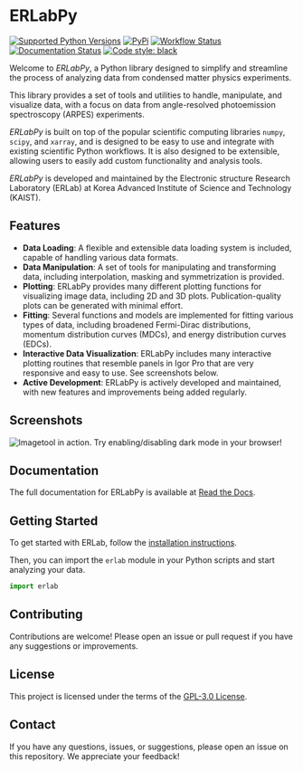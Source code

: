 # ERLabPy
[![Supported Python Versions](https://img.shields.io/pypi/pyversions/erlab)](https://pypi.org/project/vaex-core/)
[![PyPi](https://img.shields.io/pypi/v/erlab.svg)](https://pypi.org/project/erlab/)
[![Workflow Status](https://github.com/kmnhan/erlabpy/actions/workflows/release.yml/badge.svg)](https://github.com/kmnhan/erlabpy/actions/workflows/release.yml)
[![Documentation Status](https://readthedocs.org/projects/erlabpy/badge/?version=latest)](https://erlabpy.readthedocs.io/en/latest/)
[![Code style: black](https://img.shields.io/badge/code%20style-black-000000.svg)](https://github.com/psf/black)

Welcome to *ERLabPy*, a Python library designed to simplify and streamline the
process of analyzing data from condensed matter physics experiments.

This library provides a set of tools and utilities to handle, manipulate, and
visualize data, with a focus on data from angle-resolved photoemission
spectroscopy (ARPES) experiments.

*ERLabPy* is built on top of the popular scientific computing libraries `numpy`,
`scipy`, and `xarray`, and is designed to be easy to use and integrate with
existing scientific Python workflows. It is also designed to be extensible,
allowing users to easily add custom functionality and analysis tools.

*ERLabPy* is developed and maintained by the Electronic structure Research
Laboratory (ERLab) at Korea Advanced Institute of Science and Technology
(KAIST).

## Features

- **Data Loading**: A flexible and extensible data loading system is included,
  capable of handling various data formats.
- **Data Manipulation**: A set of tools for manipulating and
  transforming data, including interpolation, masking and symmetrization is provided.
- **Plotting**: ERLabPy provides many different plotting functions for visualizing
  image data, including 2D and 3D plots. Publication-quality plots can be
  generated with minimal effort.
- **Fitting**: Several functions and models are implemented for fitting various
  types of data, including broadened Fermi-Dirac distributions, momentum
  distribution curves (MDCs), and energy distribution curves (EDCs).
- **Interactive Data Visualization**: ERLabPy includes many interactive plotting
  routines that resemble panels in Igor Pro that are very responsive and easy to
  use. See screenshots below.
- **Active Development**: ERLabPy is actively developed and maintained, with new
  features and improvements being added regularly.

## Screenshots

<picture>
  <source media="(prefers-color-scheme: dark)" srcset="https://github.com/kmnhan/erlabpy/blob/main/docs/source/images/imagetool_dark.png?raw=true">
  <source media="(prefers-color-scheme: light)" srcset="https://github.com/kmnhan/erlabpy/blob/main/docs/source/images/imagetool_light.png?raw=true">
  <img alt="Imagetool in action." src="https://github.com/kmnhan/erlabpy/blob/main/docs/source/images/imagetool_light.png?raw=true">
</picture>
Try enabling/disabling dark mode in your browser!

## Documentation

The full documentation for ERLabPy is available at [Read the Docs](https://erlabpy.readthedocs.io/en/latest/).

## Getting Started

To get started with ERLab, follow the [installation instructions](https://erlabpy.readthedocs.io/en/latest/readme.html).

Then, you can import the `erlab` module in your Python scripts and start analyzing your data.

```python
import erlab
```

## Contributing

Contributions are welcome! Please open an issue or pull request if you have any
suggestions or improvements.

## License

This project is licensed under the terms of the [GPL-3.0 License](LICENSE).

## Contact

If you have any questions, issues, or suggestions, please open an issue on this
repository. We appreciate your feedback!
